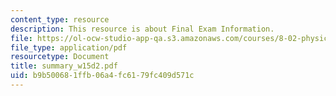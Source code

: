 ```yaml
---
content_type: resource
description: This resource is about Final Exam Information.
file: https://ol-ocw-studio-app-qa.s3.amazonaws.com/courses/8-02-physics-ii-electricity-and-magnetism-spring-2007/b9b500681ffb06a4fc6179fc409d571c_summary_w15d2.pdf
file_type: application/pdf
resourcetype: Document
title: summary_w15d2.pdf
uid: b9b50068-1ffb-06a4-fc61-79fc409d571c
---
```

